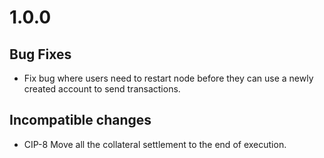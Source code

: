 # 1.0.0

## Bug Fixes

- Fix bug where users need to restart node before they can use a newly created account to send transactions.

## Incompatible changes

- CIP-8 Move all the collateral settlement to the end of execution.